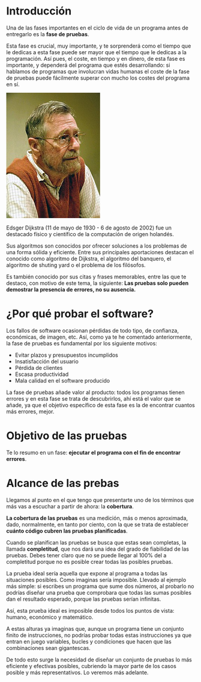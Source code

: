 # Introducción
Una de las fases importantes en el ciclo de vida de un programa antes de entregarlo es la **fase de pruebas**.

Esta fase es crucial, muy importante, y te sorprenderá como el tiempo que le dedicas a esta fase puede ser mayor que el tiempo que le dedicas a la programación. Así pues, el coste, en tiempo y en dinero, de esta fase es importante, y dependerá del programa que estés desarrollando: si hablamos de programas que involucran vidas humanas el coste de la fase de pruebas puede fácilmente superar con mucho los costes del programa en sí.

![Edsger Dijkstra](./img/edsger_dijkstra.jpg)

Edsger Dijkstra (11 de mayo de 1930 - 6 de agosto de 2002) fue un destacado físico y científico de la computación de origen holandés.

Sus algoritmos son conocidos por ofrecer soluciones a los problemas de una forma sólida y eficiente. Entre sus principales aportaciones destacan el conocido como algoritmo de Dijkstra, el algoritmo del banquero, el algoritmo de shuting yard o el problema de los filósofos.

Es también conocido por sus citas y frases memorables, entre las que te destaco, con motivo de este tema, la siguiente: **Las pruebas solo pueden demostrar la presencia de errores, no su ausencia.**

# ¿Por qué probar el software?
Los fallos de software ocasionan pérdidas de todo tipo, de confianza, económicas, de imagen, etc. Así, como ya te he comentado anteriormente, la fase de pruebas es fundamental por los siguiente motivos:

- Evitar plazos y presupuestos incumplidos
- Insatisfacción del usuario
- Pérdida de clientes
- Escasa productividad
- Mala calidad en el software producido

La fase de pruebas añade valor al producto: todos los programas tienen errores y en esta fase se trata de descubrirlos, ahí está el valor que se añade, ya que el objetivo específico de esta fase es la de encontrar cuantos más errores, mejor.

# Objetivo de las pruebas
Te lo resumo en un fase: **ejecutar el programa con el fin de encontrar errores**.

# Alcance de las prebas
Llegamos al punto en el que tengo que presentarte uno de los términos que más vas a escuchar a partir de ahora: la **cobertura**.

**La cobertura de las pruebas** es una medición, más o menos aproximada, dado, normalmente, en tanto por ciento, con la que se trata de establecer **cuánto código cubren las pruebas planificadas**.

Cuando se planifican las pruebas se busca que estas sean completas, la llamada **completitud**, que nos dará una idea del grado de fiabilidad de las pruebas. Debes tener claro que no se puede llegar al 100% del a completitud porque no es posible crear todas las posibles pruebas.

La prueba ideal sería aquella que expone al programa a todas las situaciones posibles. Como imaginas sería imposible. Llevado al ejemplo más simple: si escribes un programa que sume dos números, al probarlo no podrías diseñar una prueba que comprobara que todas las sumas posibles dan el resultado esperado, porque las pruebas serían infinitas.

Así, esta prueba ideal es imposible desde todos los puntos de vista: humano, económico y matemático.

A estas alturas ya imaginas que, aunque un programa tiene un conjunto finito de instrucciones, no podrías probar todas estas instrucciones ya que entran en juego variables, bucles y condiciones que hacen que las combinaciones sean gigantescas.

De todo esto surge la necesidad de diseñar un conjunto de pruebas lo más eficiente y efectivas posibles, cubriendo la mayor parte de los casos posible y más representativos. Lo veremos más adelante.
